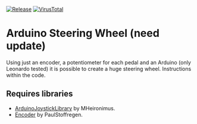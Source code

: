 [![Release](https://img.shields.io/github/v/tag/KaioHSG/arduino-steering-wheel)](https://github.com/KaioHSG/arduino-steering-wheel/tags)
[![VirusTotal](https://img.shields.io/badge/virustotal-status-navy)](https://www.virustotal.com/gui/file/16e5a82e963f56452a3a46c4909a6189416f3bebc4067a6cf2c50f9013a4ea55)

# Arduino Steering Wheel (need update)

Using just an encoder, a potentiometer for each pedal and an Arduino (only Leonardo tested) it is possible to create a huge steering wheel. Instructions within the code.

## Requires libraries

* [ArduinoJoystickLibrary](https://github.com/MHeironimus/ArduinoJoystickLibrary) by MHeironimus.
* [Encoder](https://github.com/PaulStoffregen/Encoder) by PaulStoffregen.
